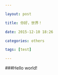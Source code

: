 ```yaml
---

layout: post

title: 你好，世界！

date: 2015-12-10 18:26

categories: others

tags: [test]

---
```


###Hello world!